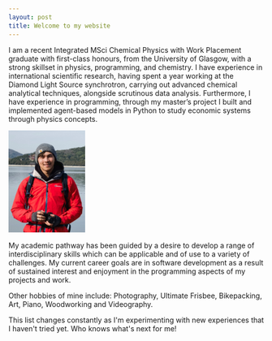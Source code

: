 ```yaml
---
layout: post
title: Welcome to my website
---
```

I am a recent Integrated MSci Chemical Physics with Work Placement graduate with first-class honours, from the University of Glasgow, with a strong skillset in physics, programming, and chemistry. I have experience in international scientific research, having spent a year working at the Diamond Light Source synchrotron, carrying out advanced chemical analytical techniques, alongside scrutinous data analysis. Furthermore, I have experience in programming, through my master’s project I built and implemented agent-based models in Python to
study economic systems through physics concepts.

<img src="/Leon_Profile.jpg" alt="Profile Photo of Leon Williams"   width = '30%'  height = 'auto'>

My academic pathway has been guided by a desire to develop a range of interdisciplinary skills which can be applicable and of use to a variety of challenges. My current career goals are in software development as a result of sustained interest and enjoyment in the programming aspects of my projects and work.  

Other hobbies of mine include: Photography, Ultimate Frisbee, Bikepacking, Art, Piano, Woodworking and Videography.

This list changes constantly as I'm experimenting with new experiences that I haven't tried yet. Who knows what's next for me!


